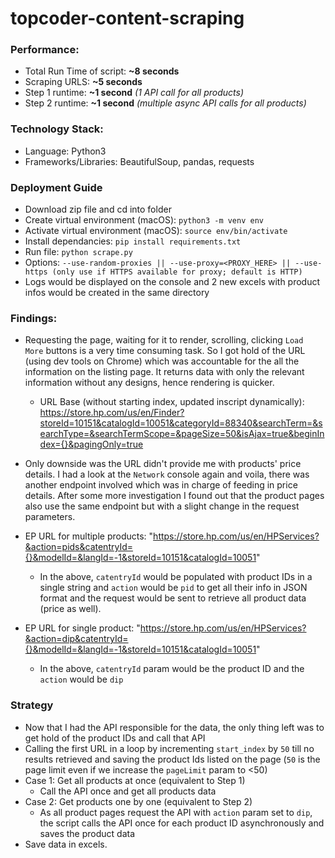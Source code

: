 # topcoder-content-scraping

### Performance:

- Total Run Time of script: **~8 seconds**
- Scraping URLS: **~5 seconds**
- Step 1 runtime: **~1 second** *(1 API call for all products)*
- Step 2 runtime: **~1 second** *(multiple async API calls for all products)*

### Technology Stack:

- Language: Python3
- Frameworks/Libraries: BeautifulSoup, pandas, requests

### Deployment Guide

- Download zip file and cd into folder
- Create virtual environment (macOS): `python3 -m venv env`
- Activate virtual environment (macOS): `source env/bin/activate`
- Install dependancies: `pip install requirements.txt`
- Run file: `python scrape.py`
- Options: `--use-random-proxies || --use-proxy=<PROXY_HERE> || --use-https (only use if HTTPS available for proxy; default is HTTP)`
- Logs would be displayed on the console and 2 new excels with product infos would be created in the same directory

### Findings:

- Requesting the page, waiting for it to render, scrolling, clicking `Load More` buttons is a very time consuming task. So I got hold of the URL (using dev tools on Chrome) which was accountable for the all the information on the listing page. It returns data with only the relevant information without any designs, hence rendering is quicker.
  - URL Base (without starting index, updated inscript dynamically): https://store.hp.com/us/en/Finder?storeId=10151&catalogId=10051&categoryId=88340&searchTerm=&searchType=&searchTermScope=&pageSize=50&isAjax=true&beginIndex={}&pagingOnly=true

 - Only downside was the URL didn't provide me with products' price details. I had a look at the `Network` console again and voila, there was another endpoint involved which was in charge of feeding in price details. After some more investigation I found out that the product pages also use the same endpoint but with a slight change in the request parameters.
  - EP URL for multiple products: "https://store.hp.com/us/en/HPServices?&action=pids&catentryId={}&modelId=&langId=-1&storeId=10151&catalogId=10051"
    - In the above, `catentryId` would be populated with product IDs in a single string and `action` would be `pid` to get all their info in JSON format and the request would be sent to retrieve all product data (price as well).
  - EP URL for single product: "https://store.hp.com/us/en/HPServices?&action=dip&catentryId={}&modelId=&langId=-1&storeId=10151&catalogId=10051"
     - In the above, `catentryId` param would be the product ID and the `action` would be `dip`

### Strategy

- Now that I had the API responsible for the data, the only thing left was to get hold of the product IDs and call that API
- Calling the first URL in a loop by incrementing `start_index` by `50` till no results retrieved and saving the product Ids listed on the page (`50` is the page limit even if we increase the `pageLimit` param to <50)
- Case 1: Get all products at once (equivalent to Step 1)
  - Call the API once and get all products data
- Case 2: Get products one by one (equivalent to Step 2)
  - As all product pages request the API with `action` param set to `dip`, the script calls the API once for each product ID  asynchronously and saves the product data
- Save data in excels.




 
